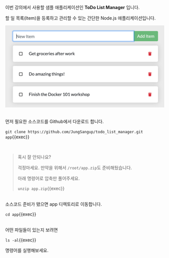 
이번 강의에서 사용할 샘플 애플리케이션인 **ToDo List  Manager** 입니다.

할 일 목록(Item)을  등록하고 관리할 수 있는 간단한 Node.js 애플리케이션입니다.


<img src="./assets/todo-list-sample.png" alt="ToDo List App." style="zoom:50%;" />

​     
먼저 필요한 소스코드를 Github에서 다운로드 합니다.

`git clone https://github.com/JungSangup/todo_list_manager.git app`{{exec}}

​     
>  혹시 잘 안되나요?
>
>  걱정마세요. 만약을 위해서 `/root/app.zip`도 준비해뒀습니다.
>
>  아래 명령어로 압축만 풀어주세요.
>
>  `unzip app.zip`{{exec}}

​     
소스코드 준비가 됐으면 app 디렉토리로 이동합니다.

`cd app`{{exec}}

​     
어떤 파일들이 있는지 보려면

`ls -al`{{exec}}

명령어를 실행해보세요.
